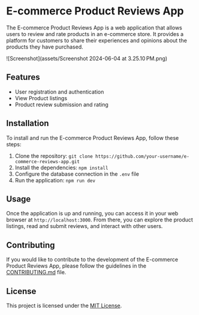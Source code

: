 # E-commerce Product Reviews App

The E-commerce Product Reviews App is a web application that allows users to review and rate products in an e-commerce store. It provides a platform for customers to share their experiences and opinions about the products they have purchased.

![Screenshot](assets/Screenshot 2024-06-04 at 3.25.10 PM.png)

## Features

- User registration and authentication
- View Product listings
- Product review submission and rating

## Installation

To install and run the E-commerce Product Reviews App, follow these steps:

1. Clone the repository: `git clone https://github.com/your-username/e-commerce-reviews-app.git`
2. Install the dependencies: `npm install`
3. Configure the database connection in the `.env` file
4. Run the application: `npm run dev`

## Usage

Once the application is up and running, you can access it in your web browser at `http://localhost:3000`. From there, you can explore the product listings, read and submit reviews, and interact with other users.

## Contributing

If you would like to contribute to the development of the E-commerce Product Reviews App, please follow the guidelines in the [CONTRIBUTING.md](./CONTRIBUTING.md) file.

## License

This project is licensed under the [MIT License](./LICENSE).
